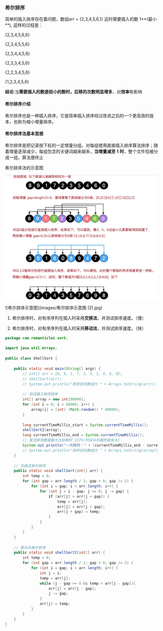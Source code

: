 ### 希尔排序

简单的插入排序存在着问题，数组arr = {2,3,4,5,6,1} 这时需要插入的数 1**(最小**), 这样的过程是：

{2,3,4,5,6,6} 

{2,3,4,5,5,6} 

{2,3,4,4,5,6} 

{2,3,3,4,5,6} 

{2,2,3,4,5,6} 

{1,2,3,4,5,6} 

**结论**:当**需要插入的数是较小的数时，后移的次数明显增多**，对**效率**有影响

#### 希尔排序介绍

希尔排序也是一种插入排序，它是简单插入排序经过改进之后的一个更高效的版本，也称为缩小增量排序。

#### 希尔排序法基本思想

希尔排序是把记录按下标的一定增量分组，对每组使用直接插入排序算法排序；随着增量逐渐减少，每组包含的关键词越来越多，**当增量减至** **1** **时**，整个文件恰被分成一组，算法便终止 

希尔排序法的示意图

![希尔排序示意图](images/希尔排序示意图.jpg)

![希尔排序示意图](images/希尔排序示意图 (2).jpg)



1) 希尔排序时，对有序序列在插入时采用**交换法**，并测试排序速度。（慢）

2) 希尔排序时，对有序序列在插入时采用**移动法**，并测试排序速度。（快）



```java
package com.romanticlei.sort;

import java.util.Arrays;

public class ShellSort {

    public static void main(String[] args) {
        // int[] arr = {8, 9, 1, 7, 2, 3, 5, 4, 6, 0};
        // shellSort(arr);
        // System.out.println("排序后的数组为 " + Arrays.toString(arr));

        // 测试插入排序效率
        int[] array = new int[80000];
        for (int i = 0; i < 80000; i++) {
            array[i] = (int) (Math.random() * 80000);
        }

        long currentTimeMillis_start = System.currentTimeMillis();
        shellSort2(array);
        long currentTimeMillis_end = System.currentTimeMillis();
        // 冒泡排序数据量大比较耗时 1375(时间与机器性能有关)
        System.out.println("一共耗时：" + (currentTimeMillis_end - currentTimeMillis_start));
        // System.out.println("排序后的数组为 " + Arrays.toString(array));
    }

    // 交换式希尔排序
    public static void shellSort(int[] arr) {
        int temp = 0;
        for (int gap = arr.length / 2; gap > 0; gap /= 2) {
            for (int i = gap; i < arr.length; i++) {
                for (int j = i - gap; j >= 0; j -= gap) {
                    if (arr[j] > arr[j + gap]) {
                        temp = arr[j];
                        arr[j] = arr[j + gap];
                        arr[j + gap] = temp;
                    }
                }
            }
        }
    }

    // 移动法希尔排序
    public static void shellSort2(int[] arr) {
        int temp = 0;
        for (int gap = arr.length / 2; gap > 0; gap /= 2) {
            for (int i = gap; i < arr.length; i++) {
                int j = i;
                temp = arr[j];
                while (j - gap >= 0 && temp < arr[j - gap]){
                    arr[j] = arr[j - gap];
                    j -= gap;
                }
                arr[j] = temp;
            }
        }
    }
}
```





